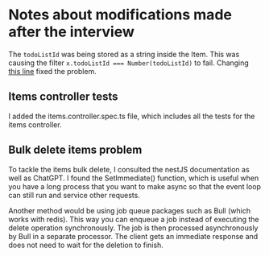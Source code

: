 # Notes about modifications made after the interview

The ```todoListId``` was being stored as a string inside the Item. This was causing the filter ```x.todoListId === Number(todoListId)``` to fail.
Changing [this line](https://github.com/pato15533/nestjs-interview/blob/36ef067310e406e201cd38346f185a637b5ee100/src/items/items.service.ts#L28) fixed the problem.

## Items controller tests

I added the items.controller.spec.ts file, which includes all the tests for the items controller.

## Bulk delete items problem

To tackle the items bulk delete, I consulted the nestJS documentation as well as ChatGPT. I found the SetImmediate() function, which is useful when you have a long process that you want to make async so that the event loop can still run and service other requests.  

Another method would be using job queue packages such as Bull (which works with redis). This way you can enqueue a job instead of executing the delete operation synchronously. The job is then processed asynchronously by Bull in a separate processor.
The client gets an immediate response and does not need to wait for the deletion to finish.
